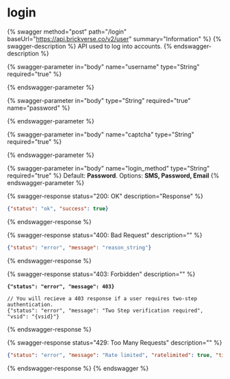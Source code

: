 # login

{% swagger method="post" path="/login" baseUrl="https://api.brickverse.co/v2/user" summary="Information" %}
{% swagger-description %}
API used to log into accounts.
{% endswagger-description %}

{% swagger-parameter in="body" name="username" type="String" required="true" %}

{% endswagger-parameter %}

{% swagger-parameter in="body" type="String" required="true" name="password" %}

{% endswagger-parameter %}

{% swagger-parameter in="body" name="captcha" type="String" required="true" %}

{% endswagger-parameter %}

{% swagger-parameter in="body" name="login_method" type="String" required="true" %}
Default: **Password**. Options: **SMS, Password, Email**
{% endswagger-parameter %}

{% swagger-response status="200: OK" description="Response" %}
```json
{"status": "ok", "success": true}
```
{% endswagger-response %}

{% swagger-response status="400: Bad Request" description="" %}
```json
{"status": "error", "message": "reason_string"}
```
{% endswagger-response %}

{% swagger-response status="403: Forbidden" description="" %}
<pre class="language-json"><code class="lang-json"><strong>{"status": "error", "message": 403}
</strong>
// You will recieve a 403 response if a user requires two-step authentication.
{"status": "error", "message": "Two Step verification required", "vsid": "{vsid}"}
</code></pre>
{% endswagger-response %}

{% swagger-response status="429: Too Many Requests" description="" %}
```json
{"status": "error", "message": "Rate limited", "ratelimited": true, "time": "seconds_string"}
```
{% endswagger-response %}
{% endswagger %}
